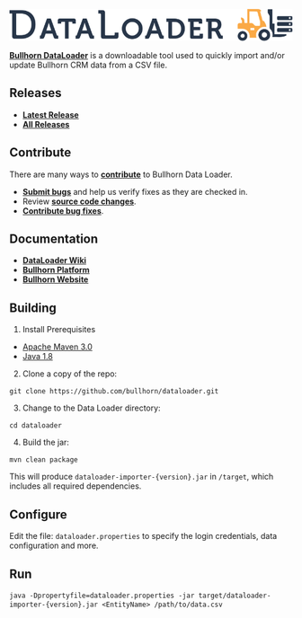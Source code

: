 ![DataLoader Logo](dataloader.png)

**[Bullhorn DataLoader](http://www.bullhorn.com)** is a downloadable tool used to quickly import and/or update Bullhorn CRM data from a CSV file.

## Releases

* **[Latest Release](https://github.com/bullhorn/dataloader/releases/latest)**
* **[All Releases](https://github.com/bullhorn/dataloader/releases)**

## Contribute

There are many ways to **[contribute](https://github.com/bullhorn/dataloader/blob/master/CONTRIBUTING.md)** to Bullhorn Data Loader.
* **[Submit bugs](https://github.com/bullhorn/dataloader/issues)** and help us verify fixes as they are checked in.
* Review **[source code changes](https://github.com/bullhorn/dataloader/pulls)**.
* **[Contribute bug fixes](https://github.com/bullhorn/dataloader/blob/master/CONTRIBUTING.md)**.

## Documentation

*  **[DataLoader Wiki](https://github.com/bullhorn/dataloader/wiki)**
*  **[Bullhorn Platform](http://bullhorn.github.io/platform)**
*  **[Bullhorn Website](http://www.bullhorn.com)**

## Building

1. Install Prerequisites
 * [Apache Maven 3.0](https://maven.apache.org/)
 * [Java 1.8](http://www.oracle.com/technetwork/java/javase/downloads/jdk8-downloads-2133151.html)

2. Clone a copy of the repo:

  ```
  git clone https://github.com/bullhorn/dataloader.git
  ```

3. Change to the Data Loader directory:

  ```
  cd dataloader
  ```

4. Build the jar:

  ```
  mvn clean package
  ```

This will produce `dataloader-importer-{version}.jar` in `/target`, which includes all required dependencies.

## Configure

Edit the file: `dataloader.properties` to specify the login credentials, data configuration and more.

## Run

```
java -Dpropertyfile=dataloader.properties -jar target/dataloader-importer-{version}.jar <EntityName> /path/to/data.csv
```
